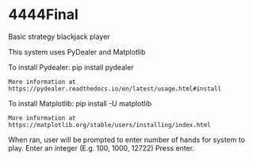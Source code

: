# 4444Final
 Basic strategy blackjack player

This system uses PyDealer and Matplotlib

To install Pydealer:
    pip install pydealer

    More information at https://pydealer.readthedocs.io/en/latest/usage.html#install

To install Matplotlib:
    pip install -U matplotlib
    
    More information at https://matplotlib.org/stable/users/installing/index.html

When ran, user will be prompted to enter number of hands for system to play.
Enter an integer (E.g. 100, 1000, 12722)
Press enter.